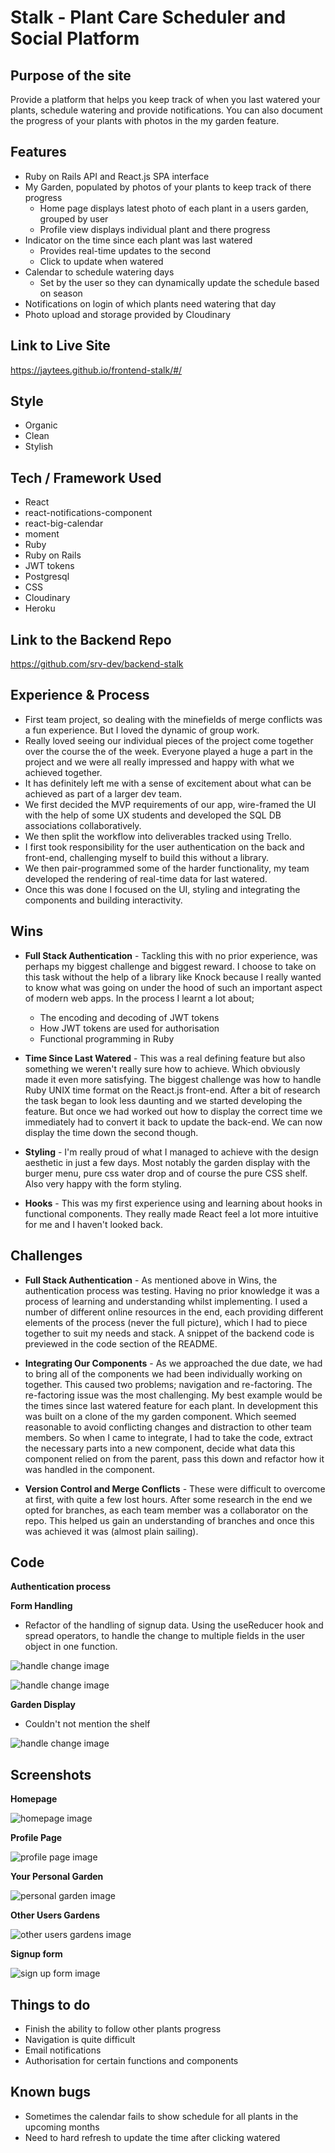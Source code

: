# Stalk - Plant Care Scheduler and Social Platform

## Purpose of the site

Provide a platform that helps you keep track of when you last watered your plants, schedule watering and provide notifications. You can also document the progress of your plants with photos in the my garden feature.

## Features

- Ruby on Rails API and React.js SPA interface
- My Garden, populated by photos of your plants to keep track of there progress
  - Home page displays latest photo of each plant in a users garden, grouped by user
  - Profile view displays individual plant and there progress
- Indicator on the time since each plant was last watered
  - Provides real-time updates to the second
  - Click to update when watered
- Calendar to schedule watering days
  - Set by the user so they can dynamically update the schedule based on season
- Notifications on login of which plants need watering that day
- Photo upload and storage provided by Cloudinary

## Link to Live Site

https://jaytees.github.io/frontend-stalk/#/

## Style

- Organic
- Clean
- Stylish

## Tech / Framework Used

- React
- react-notifications-component
- react-big-calendar
- moment
- Ruby
- Ruby on Rails
- JWT tokens
- Postgresql
- CSS
- Cloudinary
- Heroku

## Link to the Backend Repo

https://github.com/srv-dev/backend-stalk

## Experience & Process

- First team project, so dealing with the minefields of merge conflicts was a fun experience. But I loved the dynamic of group work.
- Really loved seeing our individual pieces of the project come together over the course the of the week. Everyone played a huge a part in the project and we were all really impressed and happy with what we achieved together.
- It has definitely left me with a sense of excitement about what can be achieved as part of a larger dev team.
- We first decided the MVP requirements of our app, wire-framed the UI with the help of some UX students and developed the SQL DB associations collaboratively.
- We then split the workflow into deliverables tracked using Trello.
- I first took responsibility for the user authentication on the back and front-end, challenging myself to build this without a library.
- We then pair-programmed some of the harder functionality, my team developed the rendering of real-time data for last watered.
- Once this was done I focused on the UI, styling and integrating the components and building interactivity.

## Wins

- **Full Stack Authentication** - Tackling this with no prior experience, was perhaps my biggest challenge and biggest reward. I choose to take on this task without the help of a library like Knock because I really wanted to know what was going on under the hood of such an important aspect of modern web apps. In the process I learnt a lot about;

  - The encoding and decoding of JWT tokens
  - How JWT tokens are used for authorisation
  - Functional programming in Ruby

- **Time Since Last Watered** - This was a real defining feature but also something we weren't really sure how to achieve. Which obviously made it even more satisfying. The biggest challenge was how to handle Ruby UNIX time format on the React.js front-end. After a bit of research the task began to look less daunting and we started developing the feature. But once we had worked out how to display the correct time we immediately had to convert it back to update the back-end. We can now display the time down the second though.

- **Styling** - I'm really proud of what I managed to achieve with the design aesthetic in just a few days. Most notably the garden display with the burger menu, pure css water drop and of course the pure CSS shelf. Also very happy with the form styling.

- **Hooks** - This was my first experience using and learning about hooks in functional components. They really made React feel a lot more intuitive for me and I haven't looked back.

## Challenges

- **Full Stack Authentication** - As mentioned above in Wins, the authentication process was testing. Having no prior knowledge it was a process of learning and understanding whilst implementing. I used a number of different online resources in the end, each providing different elements of the process (never the full picture), which I had to piece together to suit my needs and stack. A snippet of the backend code is previewed in the code section of the README.

- **Integrating Our Components** - As we approached the due date, we had to bring all of the components we had been individually working on together. This caused two problems; navigation and re-factoring. The re-factoring issue was the most challenging. My best example would be the times since last watered feature for each plant. In development this was built on a clone of the my garden component. Which seemed reasonable to avoid conflicting changes and distraction to other team members. So when I came to integrate, I had to take the code, extract the necessary parts into a new component, decide what data this component relied on from the parent, pass this down and refactor how it was handled in the component.

- **Version Control and Merge Conflicts** - These were difficult to overcome at first, with quite a few lost hours. After some research in the end we opted for branches, as each team member was a collaborator on the repo. This helped us gain an understanding of branches and once this was achieved it was (almost plain sailing).

## Code

**Authentication process**

**Form Handling**

- Refactor of the handling of signup data. Using the useReducer hook and spread operators, to handle the change to multiple fields in the user object in one function.

![handle change image](./public/readme-images/handle-change.png)

![handle change image](./public/readme-images/use-reducer-code.png)

**Garden Display**

- Couldn't not mention the shelf

![handle change image](./public/readme-images/shelf-css.png)

## Screenshots

**Homepage**

![homepage image](./public/readme-images/homepage.png)

**Profile Page**

![profile page image](./public/readme-images/profile-page.png)

**Your Personal Garden**

![personal garden image](./public/readme-images/your-garden.png)

**Other Users Gardens**

![other users gardens image](./public/readme-images/other-users-gardens.png)

**Signup form**

![sign up form image](./public/readme-images/signup-form.png)

## Things to do

- Finish the ability to follow other plants progress
- Navigation is quite difficult
- Email notifications
- Authorisation for certain functions and components

## Known bugs

- Sometimes the calendar fails to show schedule for all plants in the upcoming months
- Need to hard refresh to update the time after clicking watered
